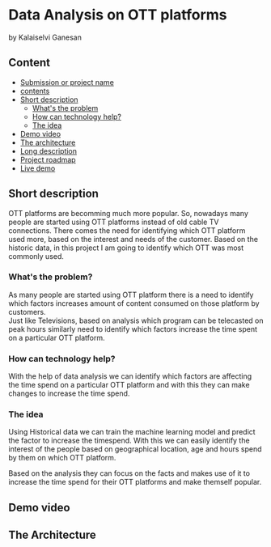 # Data Analysis on OTT platforms
by Kalaiselvi Ganesan

## Content
- [Submission or project name](#Data-Analysis-on-OTT-platforms)
- [contents](#contents)
- [Short description](#Short-description)
  - [What's the problem](#whats-the-problem)
  - [How can technology help?](#how-can-technology-help)
  - [The idea](#the-idea)
- [Demo video](#demo-video)
- [The architecture](#the-architecture)
- [Long description](#long-description)
- [Project roadmap](#project-roadmap)
- [Live demo](#live-demo)

## Short description
  OTT platforms are becomming much more popular. So, nowadays many people are started using OTT platforms instead of old cable TV connections. There comes the need for identifying which OTT platform used more, based on the interest and needs of the customer. Based on the historic data, in this project I am going to identify which OTT was most commonly used.
  
### What's the problem?
  As many people are started using OTT platform there is a need to identify which factors increases amount of content consumed on those platform by customers.  
  Just like Televisions, based on analysis which program can be telecasted on peak hours similarly need to identify which factors increase the time spent on a particular OTT platform.

### How can technology help?
With the help of data analysis we can identify which factors are affecting the time spend on a particular OTT platform and with this they can make changes to increase the time spend.

### The idea
Using Historical data we can train the machine learning model and predict the factor to increase the timespend. With this we can easily identify the interest of the people based on geographical location, age and hours spend by them on which OTT platform.

Based on the analysis they can focus on the facts and makes use of it to increase the time spend for their OTT platforms and make themself popular.

## Demo video

## The Architecture
